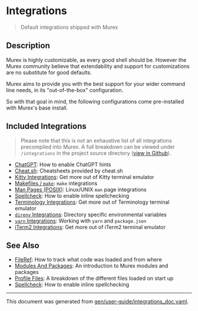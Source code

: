 # Integrations

> Default integrations shipped with Murex

## Description

Murex is highly customizable, as every good shell should be. However the Murex
community believe that extendability and support for customizations are no
substitute for good defaults.
    
Murex aims to provide you with the best support for your wider command line
needs, in its "out-of-the-box" configuration.

So with that goal in mind, the following configurations come pre-installed with
Murex's base install.

## Included Integrations

> Please note that this is not an exhaustive list of all integrations
> precompiled into Murex. A full breakdown can be viewed under `/integrations`
> in the project source directory ([view in Github](https://github.com/lmorg/murex/tree/master/integrations)).

* [ChatGPT](../integrations/chatgpt.md):
    How to enable ChatGPT hints
* [Cheat.sh](../integrations/cheatsh.md):
    Cheatsheets provided by cheat.sh
* [Kitty Integrations](../integrations/kitty.md):
    Get more out of Kitty terminal emulator
* [Makefiles / `make`](../integrations/make.md):
    `make` integrations
* [Man Pages (POSIX)](../integrations/man-pages.md):
    Linux/UNIX `man` page integrations
* [Spellcheck](../integrations/spellcheck.md):
    How to enable inline spellchecking
* [Terminology Integrations](../integrations/terminology.md):
    Get more out of Terminology terminal emulator
* [`direnv` Integrations](../integrations/direnv.md):
    Directory specific environmental variables
* [`yarn` Integrations](../integrations/yarn.md):
    Working with `yarn` and `package.json`
* [iTerm2 Integrations](../integrations/iterm2.md):
    Get more out of iTerm2 terminal emulator

## See Also

* [FileRef](../user-guide/fileref.md):
  How to track what code was loaded and from where
* [Modules And Packages](../user-guide/modules.md):
  An introduction to Murex modules and packages
* [Profile Files](../user-guide/profile.md):
  A breakdown of the different files loaded on start up
* [Spellcheck](../integrations/spellcheck.md):
  How to enable inline spellchecking

<hr/>

This document was generated from [gen/user-guide/integrations_doc.yaml](https://github.com/lmorg/murex/blob/master/gen/user-guide/integrations_doc.yaml).